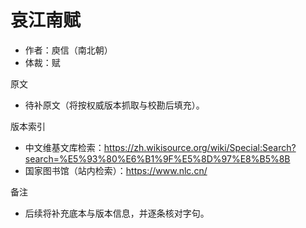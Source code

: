 # 哀江南赋

- 作者：庾信（南北朝）
- 体裁：赋

原文
- 待补原文（将按权威版本抓取与校勘后填充）。

版本索引
- 中文维基文库检索：https://zh.wikisource.org/wiki/Special:Search?search=%E5%93%80%E6%B1%9F%E5%8D%97%E8%B5%8B
- 国家图书馆（站内检索）：https://www.nlc.cn/

备注
- 后续将补充底本与版本信息，并逐条核对字句。
